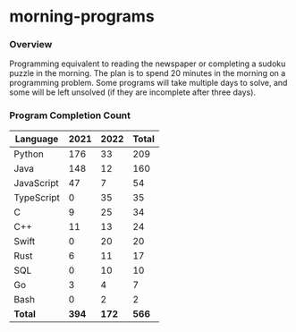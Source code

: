 # morning-programs

### Overview

Programming equivalent to reading the newspaper or completing a sudoku puzzle in the morning.  The plan is to spend 20 
minutes in the morning on a programming problem.  Some programs will take multiple days to solve, and some will be left 
unsolved (if they are incomplete after three days).

### Program Completion Count

| Language     | 2021    | 2022    | Total   |
|--------------|---------|---------|---------|
| Python       | 176     | 33      | 209     |
| Java         | 148     | 12      | 160     |
| JavaScript   | 47      | 7       | 54      |
| TypeScript   | 0       | 35      | 35      |
| C            | 9       | 25      | 34      |
| C++          | 11      | 13      | 24      |
| Swift        | 0       | 20      | 20      |
| Rust         | 6       | 11      | 17      |
| SQL          | 0       | 10      | 10      |
| Go           | 3       | 4       | 7       |
| Bash         | 0       | 2       | 2       |
| **Total**    | **394** | **172** | **566** |
